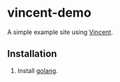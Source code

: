 # vincent-demo

A simple example site using [Vincent](http://github.com/tomdionysus/vincent).

## Installation

1. Install [golang](http://golang.org).

